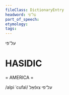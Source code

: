 ```yaml
---
fileClass: DictionaryEntry
headword: על־פּי
part_of_speech: 
etymology: 
tags: 
---
```

על־פּי

HASIDIC
=======
= AMERICA = 

/alpi ˈcufal/ על־פּי צופֿאַל